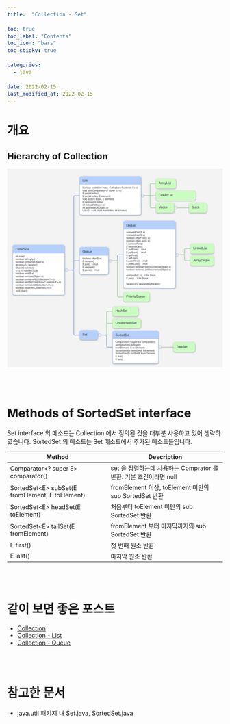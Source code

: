 ```yaml
---
title:  "Collection - Set"

toc: true
toc_label: "Contents"
toc_icon: "bars"
toc_sticky: true

categories:
  - java

date: 2022-02-15
last_modified_at: 2022-02-15
---
```


# 개요

## Hierarchy of Collection

![Collection](../../assets/images/2022-02-15-java_collection_set/Collection-16449055108191-16449090337232.jpg)

<br><br>

# Methods of SortedSet interface

 Set interface 의 메소드는 Collection 에서 정의된 것을 대부분 사용하고 있어 생략하였습니다. SortedSet 의 메소드는 Set 메소드에서 추가된 메소드들입니다.

| Method                                           | Description                                                  |
| ------------------------------------------------ | ------------------------------------------------------------ |
| Comparator<? super E> comparator()               | set 을 정렬하는데 사용하는 Comprator 를 반환. 기본 조건이라면 null |
| SortedSet\<E> subSet(E fromElement, E toElement) | fromElement 이상, toElement 미만의 sub SortedSet 반환        |
| SortedSet\<E> headSet(E toElement)               | 처음부터 toElement 미만의 sub SortedSet 반환                 |
| SortedSet\<E> tailSet(E fromElement)             | fromElement 부터 마지막까지의 sub SortedSet 반환             |
| E first()                                        | 첫 번째 원소 반환                                            |
| E last()                                         | 마지막 원소 반환                                             |

<br><br>

# 같이 보면 좋은 포스트

* [Collection](../java_collection)
* [Collection - List](../java_collection_list)
* [Collection - Queue](../java_collection_queue)

<br><br>

# 참고한 문서

* java.util 패키지 내 Set.java, SortedSet.java
